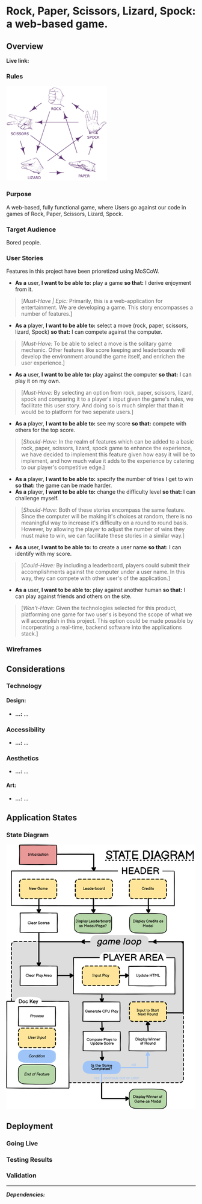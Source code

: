 #  Rock, Paper, Scissors, Lizard, Spock: a web-based game.
## Overview
**Live link:** 
### Rules
<img src="assets/images/rules.png" alt="rules" height="250px">

### Purpose
A web-based, fully functional game, where Users go against our code in games of Rock, Paper, Scissors, Lizard, Spock.

### Target Audience
Bored people.

### User Stories
Features in this project have been prioretized using MoSCoW.
- **As a** user, **I want to be able to:** play a game **so that:** I derive enjoyment from it.
>[*Must-Have | Epic:* Primarily, this is a web-application for entertainment. We are developing a game. This story encompasses a number of features.]

- **As a** player, **I want to be able to:** select a move (rock, paper, scissors, lizard, Spock) **so that:** I can compete against the computer.
>[*Must-Have:* To be able to select a move is the solitary game mechanic. Other features like score keeping and leaderboards will develop the environment around the game itself, and enrichen the user experience.]

- **As a** user, **I want to be able to:** play against the computer **so that:** I can play it on my own.
>[*Must-Have:* By selecting an option from rock, paper, scissors, lizard, spock and comparing it to a player's input given the game's rules, we facilitate this user story. And doing so is much simpler that than it would be to platform for two seperate users.]

- **As a** player, **I want to be able to:** see my score **so that:** compete with others for the top score.
>[*Should-Have:* In the realm of features which can be added to a basic rock, paper, scissors, lizard, spock game to enhance the experience, we have decided to implement this feature given how easy it will be to implement, and how much value it adds to the experience by catering to our player's competitive edge.]

- **As a** player, **I want to be able to:** specify the number of tries I get to win **so that:** the game can be made harder.
- **As a** player, **I want to be able to:** change the difficulty level **so that:** I can challenge myself.
>[*Should-Have:* Both of these stories encompass the same feature. Since the computer will be making it's choices at random, there is no meaningful way to increase it's difficulty on a round to round basis. However, by allowing the player to adjust the number of wins they must make to win, we can facilitate these stories in a similar way.]

- **As a** user, **I want to be able to:** to create a user name **so that:** I can identify with my score.
>[*Could-Have:* By including a leaderboard, players could submit their accomplishments against the computer under a user name. In this way, they can compete with other user's of the application.]

- **As a** user, **I want to be able to:** play against another human **so that:** I can play against friends and others on the site.
>[*Won't-Have:* Given the technologies selected for this product, platforming one game for two user's is beyond the scope of what we will accomplish in this project. This option could be made possible by incorperating a real-time, backend software into the applications stack.]


### Wireframes

## Considerations
### Technology
#### Design:
- **...:** ...
### Accessibility
- **...:** ...
### Aesthetics
- **...:** …
#### Art:
- **...:** …

## Application States
### State Diagram
![state-diagram](assets/images/RPSLS-State-Diagram.png)

## Deployment
### Going Live

### Testing Results

### Validation

---
***Dependencies:***
